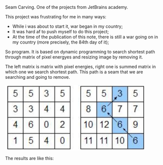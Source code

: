 Seam Carving. One of the projects from JetBrains academy.

This project was frustrating for me in many ways:
- While i was about to start it, war began in my country;
- It was hard af to push myself to do this project;
- At the time of the publication of this note, there is still a war going on in my country (more precisely, the 84th day of it);

So program. It is based on dynamic programming to search shortest path through matrix of pixel energyes and resizing image by removing it.

The left matrix is matrix with pixel energies, right one is summed matrix in which one we search shortest path. This path is a seam that we are searching and going to remove. <br />
<br />
<img width="450" alt="SumMatrix" src="https://github.com/Sonofasleep/Seam_Carving/blob/master/Pixel%20Sum%20Matrix.png">

The results are like this:
